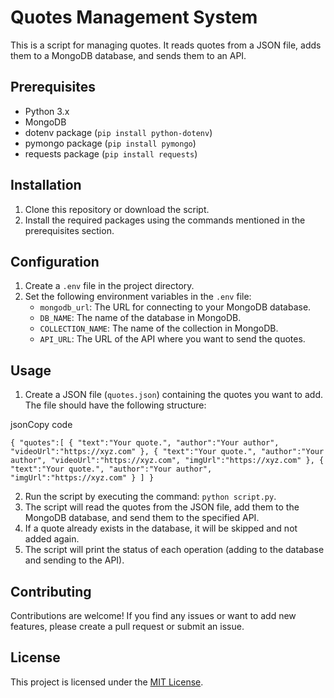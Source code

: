 # Quotes Management System

This is a script for managing quotes. It reads quotes from a JSON file, adds them to a MongoDB database, and sends them to an API.

## Prerequisites

-   Python 3.x
-   MongoDB
-   dotenv package (`pip install python-dotenv`)
-   pymongo package (`pip install pymongo`)
-   requests package (`pip install requests`)

## Installation

1.  Clone this repository or download the script.
2.  Install the required packages using the commands mentioned in the prerequisites section.

## Configuration

1.  Create a `.env` file in the project directory.
2.  Set the following environment variables in the `.env` file:
    -   `mongodb_url`: The URL for connecting to your MongoDB database.
    -   `DB_NAME`: The name of the database in MongoDB.
    -   `COLLECTION_NAME`: The name of the collection in MongoDB.
    -   `API_URL`: The URL of the API where you want to send the quotes.

## Usage

1.  Create a JSON file (`quotes.json`) containing the quotes you want to add. The file should have the following structure:

jsonCopy code

`{
  "quotes":[
     {
        "text":"Your quote.",
        "author":"Your author",
        "videoUrl":"https://xyz.com"
     },
     {
        "text":"Your quote.",
        "author":"Your author",
        "videoUrl":"https://xyz.com",
        "imgUrl":"https://xyz.com"
     },
     {
        "text":"Your quote.",
        "author":"Your author",
        "imgUrl":"https://xyz.com"
     }
  ]
}` 

2.  Run the script by executing the command: `python script.py`.
3.  The script will read the quotes from the JSON file, add them to the MongoDB database, and send them to the specified API.
4.  If a quote already exists in the database, it will be skipped and not added again.
5.  The script will print the status of each operation (adding to the database and sending to the API).

## Contributing

Contributions are welcome! If you find any issues or want to add new features, please create a pull request or submit an issue.

## License

This project is licensed under the [MIT License](https://chat.openai.com/LICENSE).